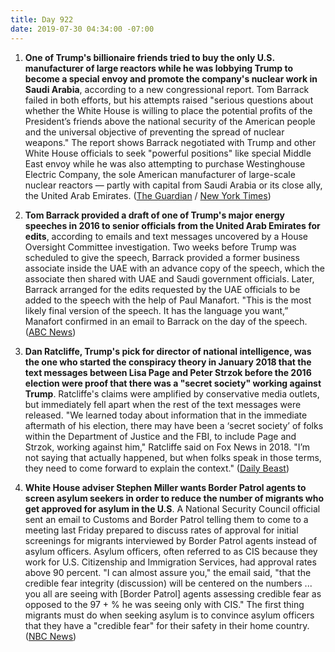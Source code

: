 ```yaml
---
title: Day 922
date: 2019-07-30 04:34:00 -07:00
---
```


1. **One of Trump's billionaire friends tried to buy the only U.S. manufacturer of large reactors while he was lobbying Trump to become a special envoy and promote the company's nuclear work in Saudi Arabia**, according to a new congressional report. Tom Barrack failed in both efforts, but his attempts raised "serious questions about whether the White House is willing to place the potential profits of the President’s friends above the national security of the American people and the universal objective of preventing the spread of nuclear weapons." The report shows Barrack negotiated with Trump and other White House officials to seek "powerful positions" like special Middle East envoy while he was also attempting to purchase Westinghouse Electric Company, the sole American manufacturer of large-scale nuclear reactors — partly with capital from Saudi Arabia or its close ally, the United Arab Emirates. ([The Guardian](https://www.theguardian.com/us-news/2019/jul/29/tom-barrack-saudi-arabia-nuclear-deal-envoy) / [New York Times](https://www.nytimes.com/2019/07/29/us/politics/trump-adviser-said-to-have-pursued-saudi-nuclear-deal-as-he-sought-administration-role.html))

2. **Tom Barrack provided a draft of one of Trump's major energy speeches in 2016 to senior officials from the United Arab Emirates for edits**, according to emails and text messages uncovered by a House Oversight Committee investigation. Two weeks before Trump was scheduled to give the speech, Barrack provided a former business associate inside the UAE with an advance copy of the speech, which the associate then shared with UAE and Saudi government officials. Later, Barrack arranged for the edits requested by the UAE officials to be added to the speech with the help of Paul Manafort. "This is the most likely final version of the speech. It has the language you want,” Manafort confirmed in an email to Barrack on the day of the speech. ([ABC News](https://abcnews.go.com/Politics/trump-aide-submitted-drafts-2016-america-energy-speech/story?id=64634140))

3. **Dan Ratcliffe, Trump's pick for director of national intelligence, was the one who started the conspiracy theory in January 2018 that the text messages between Lisa Page and Peter Strzok before the 2016 election were proof that there was a "secret society" working against Trump**. Ratcliffe's claims were amplified by conservative media outlets, but immediately fell apart when the rest of the text messages were released. "We learned today about information that in the immediate aftermath of his election, there may have been a ‘secret society’ of folks within the Department of Justice and the FBI, to include Page and Strzok, working against him," Ratcliffe said on Fox News in 2018. "I’m not saying that actually happened, but when folks speak in those terms, they need to come forward to explain the context." ([Daily Beast](https://www.thedailybeast.com/trump-intel-pick-john-ratcliffe-started-theory-of-fbi-anti-trump-secret-society))

4. **White House adviser Stephen Miller wants Border Patrol agents to screen asylum seekers in order to reduce the number of migrants who get approved for asylum in the U.S**. A National Security Council official sent an email to Customs and Border Patrol telling them to come to a meeting last Friday prepared to discuss rates of approval for initial screenings for migrants interviewed by Border Patrol agents instead of asylum officers. Asylum officers, often referred to as CIS because they work for U.S. Citizenship and Immigration Services, had approval rates above 90 percent. "I can almost assure you," the email said, "that the credible fear integrity (discussion) will be centered on the numbers ... you all are seeing with \[Border Patrol\] agents assessing credible fear as opposed to the 97 \+ % he was seeing only with CIS." The first thing migrants must do when seeking asylum is to convince asylum officers that they have a "credible fear" for their safety in their home country. ([NBC News](https://www.nbcnews.com/politics/immigration/stephen-miller-wants-use-border-agents-screen-migrants-cut-number-n1035831))